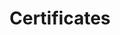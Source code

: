 ---
widget: accomplishments
active: true

headless: true

weight: 50

title: 'Certificates'
subtitle:

date_format: Jan 2006

item:
- certificate_url:
  date_end: ""
  date_start: "2022-09-28"
  description: ""
  organization: org-geo
  organization_url: 
  title: Open Source Solutions for Earth System Data (R, OSGeo, Python)
  url: "https://opengeohub.org/"
- certificate_url: 
  date_end: ""
  date_start: "2022-08-28"
  description: ""
  organization: org-ai
  organization_url: 
  title: Oxford Machine Learning Summer School
  url: "https://www.globalgoals.ai/"
- certificate_url: 
  date_end: ""
  date_start: "2021-12-28"
  description: ""
  organization: org-tu
  organization_url: 
  title: Science Communication
  url: "https://uni-tuebingen.de/"
- certificate_url: 
  date_end: ""
  date_start: "2021-09-28"
  description: ""
  organization: WUR
  organization_url: 
  title: Spatial Sampling
  url: "https://www.wur.nl"
- certificate_url: 
  date_end: ""
  date_start: "2020-09-28"
  description: ""
  organization: org-WUR
  organization_url: 
  title: Uncertainty Propagation in Spatial Environmental Modelling
  url: "https://www.wur.nl"
- certificate_url: 
  date_end: ""
  date_start: "2019-09-28"
  description: ""
  organization: org-WUR
  organization_url: 
  title: Geostatistics
  url: "https://www.wur.nl"  
- certificate_url: 
  date_end: ""
  date_start: "2019-09-28"
  description: ""
  organization: ISRIC
  organization_url: 
  title: Digital Soil Mapping
  url: "https://www.isric.org/"  
design:
  columns: '2' 
---